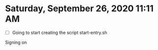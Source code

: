 # Saturday, September 26, 2020 11:11 AM
- [ ] Going to start creating the script start-entry.sh

Signing on

